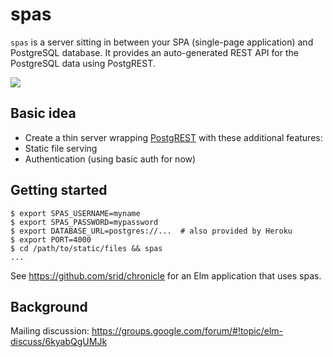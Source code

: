 # spas

`spas` is a server sitting in between your SPA (single-page application) and PostgreSQL database. It provides an auto-generated REST API for the PostgreSQL data using PostgREST.

![](https://upload.wikimedia.org/wikipedia/commons/thumb/0/09/SPAS-12_stock_folded.jpg/450px-SPAS-12_stock_folded.jpg)

## Basic idea

* Create a thin server wrapping [PostgREST](https://github.com/begriffs/postgrest) with these additional features:
* Static file serving
* Authentication (using basic auth for now)

## Getting started

```
$ export SPAS_USERNAME=myname
$ export SPAS_PASSWORD=mypassword
$ export DATABASE_URL=postgres://...  # also provided by Heroku
$ export PORT=4000
$ cd /path/to/static/files && spas
...
```

See https://github.com/srid/chronicle for an Elm application that uses spas.

## Background

Mailing discussion: https://groups.google.com/forum/#!topic/elm-discuss/6kyabQgUMJk
